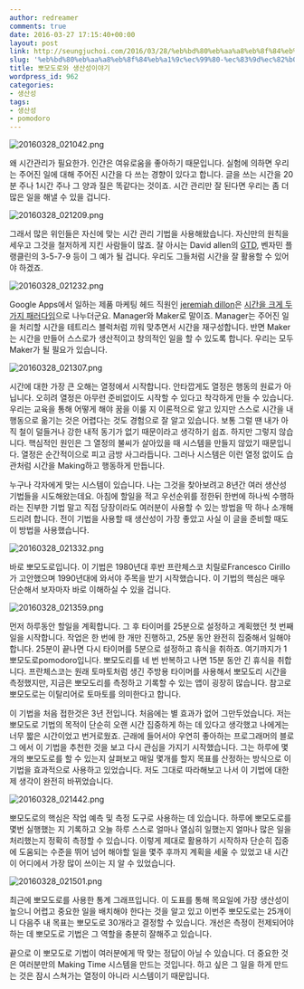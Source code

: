 ```yaml
---
author: redreamer
comments: true
date: 2016-03-27 17:15:40+00:00
layout: post
link: http://seungjuchoi.com/2016/03/28/%eb%bd%80%eb%aa%a8%eb%8f%84%eb%a1%9c%ec%99%80-%ec%83%9d%ec%82%b0%ec%84%b1%ec%9d%b4%ec%95%bc%ea%b8%b0/
slug: '%eb%bd%80%eb%aa%a8%eb%8f%84%eb%a1%9c%ec%99%80-%ec%83%9d%ec%82%b0%ec%84%b1%ec%9d%b4%ec%95%bc%ea%b8%b0'
title: 뽀모도로와 생산성이야기
wordpress_id: 962
categories:
- 생산성
tags:
- 생산성
- pomodoro
---
```


![20160328_021042.png](https://redreamer.files.wordpress.com/2016/03/20160328_021042.png)




왜 시간관리가 필요한가. 인간은 여유로움을 좋아하기 때문입니다. 실험에 의하면 우리는 주어진 일에 대해 주어진 시간을 다 쓰는 경향이 있다고 합니다. 글을 쓰는 시간을 20분 주나 1시간 주나 그 양과 질은 똑같다는 것이죠. 시간 관리만 잘 된다면 우리는 좀 더 많은 일을 해낼 수 있을 겁니다.










![20160328_021209.png](https://redreamer.files.wordpress.com/2016/03/20160328_021209.png)




그래서 많은 위인들은 자신에 맞는 시간 관리 기법을 사용해왔습니다. 자신만의 원칙을 세우고 그것을 철저하게 지킨 사람들이 많죠. 잘 아시는 David allen의 [GTD](https://ko.wikipedia.org/wiki/Getting_Things_Done), 벤자민 플랭클린의 3-5-7-9 등이 그 예가 될 겁니다. 우리도 그들처럼 시간을 잘 활용할 수 있어야 하겠죠.










![20160328_021232.png](https://redreamer.files.wordpress.com/2016/03/20160328_021232.png)




Google Apps에서 일하는 제품 마케팅 헤드 직원인 [jeremiah dillon](https://www.linkedin.com/in/jeremiahdillon)은 [시간을 크게 두가지 패러다임](https://youtu.be/xAKgKb00WNI)으로 나누더군요. Manager와 Maker로 말이죠. Manager는 주어진 일을 처리할 시간을 테트리스 블럭처럼 끼워 맞추면서 시간을 재구성합니다. 반면 Maker는 시간을 만들어 스스로가 생산적이고 창의적인 일을 할 수 있도록 합니다. 우리는 모두 Maker가 될 필요가 있습니다.










![20160328_021307.png](https://redreamer.files.wordpress.com/2016/03/20160328_021307.png)




시간에 대한 가장 큰 오해는 열정에서 시작합니다. 안타깝게도 열정은 행동의 원료가 아닙니다. 오히려 열정은 아무런 준비없이도 시작할 수 있다고 착각하게 만들 수 있습니다. 우리는 교육을 통해 어떻게 해야 꿈을 이룰 지 이론적으로 알고 있지만 스스로 시간을 내 행동으로 옮기는 것은 어렵다는 것도 경험으로 잘 알고 있습니다. 보통 그럴 땐 내가 아직 철이 덜들거나 강한 내적 동기가 없기 때문이라고 생각하기 쉽죠. 하지만 그렇지 않습니다. 핵심적인 원인은 그 열정의 불씨가 살아있을 때 시스템을 만들지 않았기 때문입니다. 열정은 순간적이으로 피고 금방 사그라듭니다. 그러나 시스템은 이런 열정 없이도 습관처럼 시간을 Making하고 행동하게 만듭니다.










누구나 각자에게 맞는 시스템이 있습니다. 나는 그것을 찾아보려고 8년간 여러 생산성 기법들을 시도해왔는데요. 아침에 할일을 적고 우선순위를 정한뒤 한번에 하나씩 수행하라는 진부한 기법 말고 직접 당장이라도 여러분이 사용할 수 있는 방법을 딱 하나 소개해드리려 합니다. 전이 기법을 사용할 때 생산성이 가장 좋았고 사실 이 글을 준비할 때도 이 방법을 사용했습니다.










![20160328_021332.png](https://redreamer.files.wordpress.com/2016/03/20160328_021332.png)


바로 뽀모도로입니다. 이 기법은 1980년대 후반 프란체스코 치릴로Francesco Cirillo가 고안했으며 1990년대에 와서야 주목을 받기 시작했습니다. 이 기법의 핵심은 매우 단순해서 보자마자 바로 이해하실 수 있을 겁니다.












![20160328_021359.png](https://redreamer.files.wordpress.com/2016/03/20160328_021359.png)




먼저 하루동안 할일을 계획합니다. 그 후 타이머를 25분으로 설정하고 계획했던 첫 번째 일을 시작합니다. 작업은 한 번에 한 개만 진행하고, 25분 동안 완전히 집중해서 일해야 합니다. 25분이 끝나면 다시 타이머를 5분으로 설정하고 휴식을 취하죠. 여기까지가 1 뽀모도로pomodoro입니다. 뽀모도리를 네 번 반복하고 나면 15분 동안 긴 휴식을 취합니다. 프란체스코는 원래 토마토처럼 생긴 주방용 타이머를 사용해서 뽀모도리 시간을 측정했지만, 지금은 뽀모도리를 측정하고 기록할 수 있는 앱이 굉장히 많습니다. 참고로 뽀모도로는 이탈리어로 토마토를 의미한다고 합니다.







이 기법을 처음 접한것은 3년 전입니다. 처음에는 별 효과가 없어 그만두었습니다. 저는 뽀모도로 기법의 목적이 단순히 오랜 시간 집중하게 하는 데 있다고 생각했고 나에게는 너무 짧은 시간이었고 번거로웠죠. 근래에 들어서야 우연히 좋아하는 프로그래머의 블로그 에서 이 기법을 추천한 것을 보고 다시 관심을 가지기 시작했습니다. 그는 하루에 몇개의 뽀모도로를 할 수 있는지 살펴보고 매일 몇개를 할지 목표를 산정하는 방식으로 이 기법을 효과적으로 사용하고 있었습니다. 저도 그대로 따라해보고 나서 이 기법에 대한 제 생각이 완전히 바뀌었습니다.




![20160328_021442.png](https://redreamer.files.wordpress.com/2016/03/20160328_021442.png)




뽀모도로의 핵심은 작업 예측 및 측정 도구로 사용하는 데 있습니다. 하루에 뽀모도로를 몇번 실행했는 지 기록하고 오늘 하루 스스로 얼마나 열심히 일했는지 얼마나 많은 일을 처리했는지 정확히 측정할 수 있습니다. 이렇게 제대로 활용하기 시작하자 단순히 집중에 도움되는 수준을 뛰어 넘어 해야할 일을 몇주 후까지 계획을 세울 수 있었고 내 시간이 어디에서 가장 많이 쓰이는 지 알 수 있었습니다.










![20160328_021501.png](https://redreamer.files.wordpress.com/2016/03/20160328_021501.png)




최근에 뽀모도로를 사용한 통계 그래프입니다. 이 도표를 통해 목요일에 가장 생산성이 높으니 어렵고 중요한 일을 배치해야 한다는 것을 알고 있고 이번주 뽀모도로는 25개이니 다음주 내 목표는 뽀모도로 30개라고 결정할 수 있습니다. 개선은 측정이 전제되어야 하는 데 뽀모도로 기법은 그 역할을 충분히 잘해주고 있습니다.







끝으로 이 뽀모도로 기법이 여러분에게 딱 맞는 정답이 아닐 수 있습니다. 더 중요한 것은 여러분만의 Making Time 시스템을 만드는 것입니다. 하고 싶은 그 일을 하게 만드는 것은 잠시 스쳐가는 열정이 아니라 시스템이기 때문입니다.
